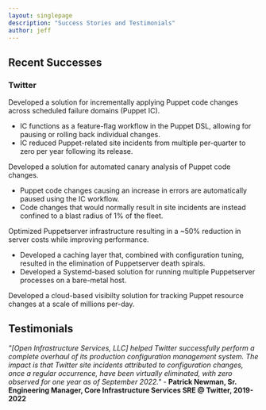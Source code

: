 ```yaml
---
layout: singlepage
description: "Success Stories and Testimonials"
author: jeff
---
```


<div markdown="1" class="container">
<h2 class="section-heading text-center">Recent Successes</h2>
<h3 class="section-subheading text-center text-muted">Twitter</h3>

Developed a solution for incrementally applying Puppet code changes across scheduled failure domains (Puppet IC).

* IC functions as a feature-flag workflow in the Puppet DSL, allowing for pausing or rolling back individual changes.
* IC reduced Puppet-related site incidents from multiple per-quarter to zero per year following its release.

Developed a solution for automated canary analysis of Puppet code changes.

* Puppet code changes causing an increase in errors are automatically paused using the IC workflow.
* Code changes that would normally result in site incidents are instead confined to a blast radius of 1% of the fleet.

Optimized Puppetserver infrastructure resulting in a ~50% reduction in server costs while improving performance.

* Developed a caching layer that, combined with configuration tuning, resulted in the elimination of Puppetserver death spirals.
* Developed a Systemd-based solution for running multiple Puppetserver processes on a bare-metal host.

Developed a cloud-based visibilty solution for tracking Puppet resource changes at a scale of millions per-day.

<h2 class="section-heading text-center">Testimonials</h2>

_"[Open Infrastructure Services, LLC] helped Twitter successfully perform a
complete overhaul of its production configuration management system.
The impact is that Twitter site incidents attributed to
configuration changes, once a regular occurrence, have been
virtually eliminated, with zero observed for one year as of
September 2022."_ - __Patrick Newman, Sr. Engineering Manager, Core Infrastructure Services SRE @ Twitter, 2019-2022__
</div>
